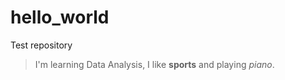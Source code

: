 # hello_world
Test repository  
>I'm learning Data Analysis, I like **sports** and playing *piano*.
